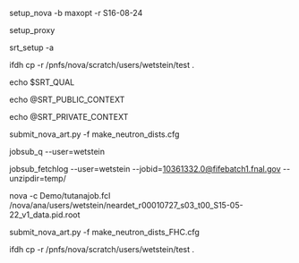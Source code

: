 setup_nova -b maxopt -r S16-08-24

setup_proxy

srt_setup -a

ifdh cp -r /pnfs/nova/scratch/users/wetstein/test .

echo $SRT_QUAL

echo @SRT_PUBLIC_CONTEXT

echo @SRT_PRIVATE_CONTEXT

submit_nova_art.py -f make_neutron_dists.cfg 

jobsub_q --user=wetstein

jobsub_fetchlog --user=wetstein --jobid=10361332.0@fifebatch1.fnal.gov --unzipdir=temp/

nova -c Demo/tutanajob.fcl /nova/ana/users/wetstein/neardet_r00010727_s03_t00_S15-05-22_v1_data.pid.root 

submit_nova_art.py -f make_neutron_dists_FHC.cfg 

ifdh cp -r /pnfs/nova/scratch/users/wetstein/test .

